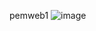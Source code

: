  pemweb1
 ![image](https://github.com/andrewahyualvian/pemweb1/assets/145315786/ba6affe7-3554-42ec-b393-2482353be233)
